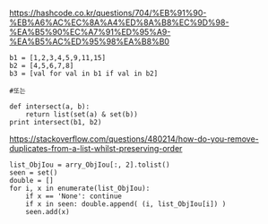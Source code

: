 https://hashcode.co.kr/questions/704/%EB%91%90-%EB%A6%AC%EC%8A%A4%ED%8A%B8%EC%9D%98-%EA%B5%90%EC%A7%91%ED%95%A9-%EA%B5%AC%ED%95%98%EA%B8%B0  

```
b1 = [1,2,3,4,5,9,11,15]
b2 = [4,5,6,7,8]
b3 = [val for val in b1 if val in b2]

#또는

def intersect(a, b):
    return list(set(a) & set(b))
print intersect(b1, b2)
```
https://stackoverflow.com/questions/480214/how-do-you-remove-duplicates-from-a-list-whilst-preserving-order  
```
list_ObjIou = arry_ObjIou[:, 2].tolist()
seen = set()
double = []
for i, x in enumerate(list_ObjIou):
    if x == 'None': continue
    if x in seen: double.append( (i, list_ObjIou[i]) )
    seen.add(x)
```
